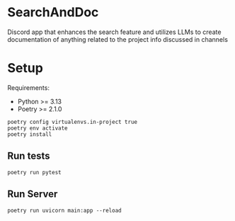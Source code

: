# SearchAndDoc
Discord app that enhances the search feature and utilizes LLMs to create documentation of anything related to the project info discussed in channels

# Setup

Requirements:
- Python >= 3.13
- Poetry >= 2.1.0

```shell
poetry config virtualenvs.in-project true
poetry env activate
poetry install
```

## Run tests
```shell
poetry run pytest
```

## Run Server
```shell
poetry run uvicorn main:app --reload
```

